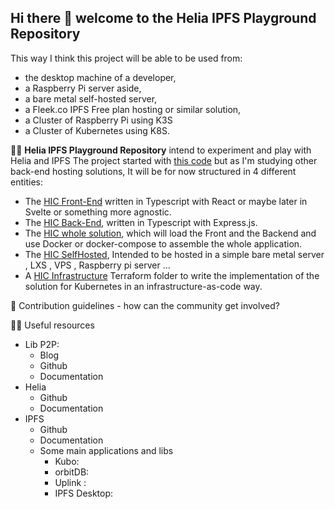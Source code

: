 ## Hi there 👋 welcome to the Helia IPFS Playground Repository

This way I think this project will be able to be used from:
- the desktop machine of a developer,
- a Raspberry Pi server aside,
- a bare metal self-hosted server,
- a Fleek.co IPFS Free plan hosting or similar solution,
- a Cluster of Raspberry Pi using K3S 
- a Cluster of Kubernetes using K8S.

🙋‍♀️ **Helia IPFS Playground Repository** intend to experiment and play with Helia and IPFS 
The project started with [this code](  https://github.com/tombombadilom/helia-ipfs-cms-template) but as I'm studying other back-end hosting solutions, 
It will be for now structured in 4 different entities:
- The [HIC Front-End](https://github.com/HIC-Repository/HIC-Front) written in Typescript with React or maybe later in Svelte or something more agnostic.
- The [HIC Back-End](https://github.com/HIC-Repository/Hic-Back), written in Typescript with Express.js.
- The [HIC whole solution](https://github.com/HIC-Repository/HIC-FullStack), which will load the Front and the Backend and use Docker or docker-compose to assemble the whole application.
- The [HIC SelfHosted](https://github.com/HIC-Repository/Hic-SelfHost), Intended to be hosted in a simple bare metal server , LXS , VPS , Raspberry pi server ...
- A [HIC Infrastructure](https://github.com/HIC-Repository/HIC-Infra) Terraform folder to write the implementation of the solution for Kubernetes in an infrastructure-as-code way.

🌈 Contribution guidelines - how can the community get involved?

👩‍💻 Useful resources
- Lib P2P:
  - Blog
  - Github
  - Documentation
- Helia
  - Github
  - Documentation
- IPFS
  - Github
  - Documentation
  - Some main applications and libs
    - Kubo:
    - orbitDB:
    - Uplink :
    - IPFS Desktop:
